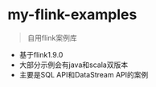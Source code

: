 # my-flink-examples

> 自用flink案例库

- 基于flink1.9.0
- 大部分示例会有java和scala双版本
- 主要是SQL API和DataStream API的案例


